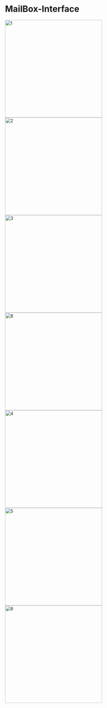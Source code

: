 # MailBox-Interface
<img width="320" alt="1" src="https://user-images.githubusercontent.com/56959832/72874562-02d20e80-3cfb-11ea-8f3a-5bf6251c6c29.png">
<img width="320" alt="2" src="https://user-images.githubusercontent.com/56959832/72874565-02d20e80-3cfb-11ea-8fa6-c0bcc2c36ac3.png">
<img width="320" alt="3" src="https://user-images.githubusercontent.com/56959832/72874567-02d20e80-3cfb-11ea-8474-dc0396892081.png">
<img width="320" alt="8" src="https://user-images.githubusercontent.com/56959832/72874571-049bd200-3cfb-11ea-8ebd-30ab509d7070.png">
<img width="320" alt="4" src="https://user-images.githubusercontent.com/56959832/72874576-0796c280-3cfb-11ea-90a9-05b9c522836b.png">
<img width="320" alt="5" src="https://user-images.githubusercontent.com/56959832/72874577-0796c280-3cfb-11ea-9d02-b0f80e008425.png">
<img width="320" alt="6" src="https://user-images.githubusercontent.com/56959832/72874578-082f5900-3cfb-11ea-859d-e690605e0429.png">
